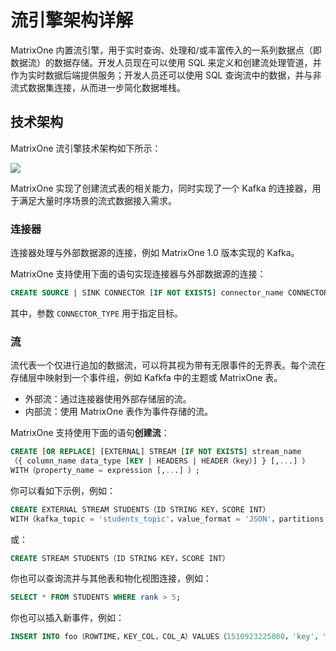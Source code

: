 # 流引擎架构详解

MatrixOne 内置流引擎，用于实时查询、处理和/或丰富传入的一系列数据点（即数据流）的数据存储。开发人员现在可以使用 SQL 来定义和创建流处理管道，并作为实时数据后端提供服务；开发人员还可以使用 SQL 查询流中的数据，并与非流式数据集连接，从而进一步简化数据堆栈。

## 技术架构

MatrixOne 流引擎技术架构如下所示：

![](https://github.com/matrixorigin/artwork/blob/main/docs/overview/stream-arch.png?raw=true)

MatrixOne 实现了创建流式表的相关能力，同时实现了一个 Kafka 的连接器，用于满足大量时序场景的流式数据接入需求。

### 连接器

连接器处理与外部数据源的连接，例如 MatrixOne 1.0 版本实现的 Kafka。

MatrixOne 支持使用下面的语句实现连接器与外部数据源的连接：

```sql
CREATE SOURCE | SINK CONNECTOR [IF NOT EXISTS] connector_name CONNECTOR_TYPE WITH（property_name = expression [, ...]）;
```

其中，参数 `CONNECTOR_TYPE` 用于指定目标。

### 流

流代表一个仅进行追加的数据流，可以将其视为带有无限事件的无界表。每个流在存储层中映射到一个事件组，例如 Kafkfa 中的主题或 MatrixOne 表。

- 外部流：通过连接器使用外部存储层的流。
- 内部流：使用 MatrixOne 表作为事件存储的流。

MatrixOne 支持使用下面的语句**创建流**：

```sql
CREATE [OR REPLACE] [EXTERNAL] STREAM [IF NOT EXISTS] stream_name
（{ column_name data_type [KEY | HEADERS | HEADER（key）] } [,...] ）
WITH（property_name = expression [,...] ）;
```

你可以看如下示例，例如：

```sql
CREATE EXTERNAL STREAM STUDENTS（ID STRING KEY，SCORE INT）
WITH（kafka_topic = 'students_topic'，value_format = 'JSON'，partitions = 4）;
```

或：

```sql
CREATE STREAM STUDENTS（ID STRING KEY，SCORE INT）
```

你也可以查询流并与其他表和物化视图连接，例如：

```sql
SELECT * FROM STUDENTS WHERE rank > 5;
```

你也可以插入新事件，例如：

```sql
INSERT INTO foo（ROWTIME，KEY_COL，COL_A）VALUES（1510923225000，'key'，'A'）;
```
